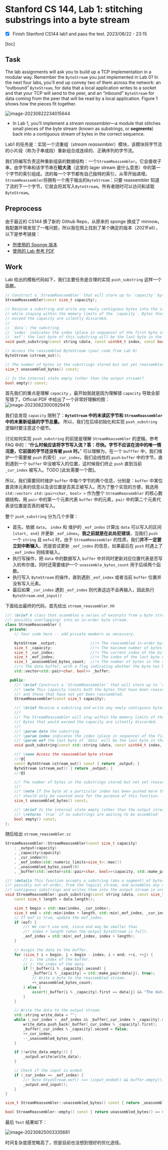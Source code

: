 # Stanford CS 144, Lab 1: stitching substrings into a byte stream

- [x] Finish Stanford CS144 lab1 and pass the test. 2023/08/22 - 23:15

[toc]

## Task

The lab assignments will ask you to build up a TCP implementation in a modular way. Remember the `ByteStream` you just implemented in Lab 0? In the next four labs, you’ll end up convey two of them across the network: an “outbound” `ByteStream`, for data that a local application writes to a socket and that your TCP will send to the peer, and an “inbound” `ByteStream` for data coming from the peer that will be read by a local application. Figure 1 shows how the pieces fit together.

 ![image-20230822234015644](../assets/lab1_1.png)

- In Lab 1, you’ll implement a *stream reassembler*—a module that stitches small pieces of the byte stream (known as substrings, or **segments**) back into a contiguous stream of bytes in the correct sequence.

Lab1 的任务是：实现一个流重组（*stream reassembler*）模块，该模块将字节流的小片段（称为子串或段）重新组合成连续的、正确序列的字节流。

我们将编写负责这种重新组装的数据结构：一个`StreamReassembler`。它会接收子串，由字节串和该字节串在**较大流**（这里的 lager stream 是什么意思）中的第一个字节的索引组成。流的每一个字节都有自己独特的索引，从零开始递增。`StreamReassembler`将拥有一个用于输出的`ByteStream`：只要 reassembler 知道了流的下一个字节，它就会将其写入`ByteStream`。所有者随时可以访问和读取`ByteStream`。

## Preprocess

由于最近的 CS144 换了新的 Github Repo，从原来的 sponge 换成了 minnow。我配置环境发现了一堆问题，所以我在网上找到了某个确定的版本（2021Fall），以下是参考链接：

- [所使用的 Sponge 版本](https://github.com/gene1974/sponge)
- [使用的 Lab 参考 PDF](https://github.com/Kiprey/sponge)

## Work

Lab 给出的模板代码如下，我们主要任务是合理的实现 `push_substring` 这样一个函数。

```cpp
// Construct a `StreamReassembler` that will store up to `capacity` bytes.
StreamReassembler(const size_t capacity);

// Receive a substring and write any newly contiguous bytes into the stream,
// while staying within the memory limits of the `capacity`. Bytes that would
// exceed the capacity are silently discarded.
//
// `data`: the substring
// `index` indicates the index (place in sequence) of the first byte in `data`
// `eof`: the last byte of this substring will be the last byte in the entire stream
void push_substring(const string &data, const uint64_t index, const bool eof);

// Access the reassembled ByteStream (your code from Lab 0)
ByteStream &stream_out();

// The number of bytes in the substrings stored but not yet reassembled
size_t unassembled_bytes() const;

// Is the internal state empty (other than the output stream)?
bool empty() const;
```

首先我们的重点是理解 `capacity` ，最开始我就是因为理解错 `capacity` 导致全部写错了。Official PDF 中给出了一个非常好理解的图：
![image-20230823000929416](../assets/lab1_2.png)

我们会发现 `capacity` 限制了：**`ByteStream` 中的未读区字节和 `StreamReassembler` 中的未重新组装的字节总量。**  所以，我们在后续初始化和实现 `push_substring` 逻辑时要注意这个细节。

讨论如何实现 `push_substring` 的前提是理解 `StreamReassembler` 的逻辑。参考 FAQ 中的：“**什么时候应该将字节写入流？答：尽快。字节不应该在流中的唯一情况是，它前面的字节还没有被 `push` 时。**” 可以理解为，在一个 `bufffer` 中，我们维护一个需要被 `push` 的索引 `_cur_index`，我们会线性的 `push` `buffer` 中的字节，直到遇到一个  `buffer` 中没被写入的位置，这时候我们终止 `push` 直到当前 `_cur_index` 被写入。TODO [此处需要一个图]。

所以，我们需要同时维护 `buffer` 中每个字节的两个信息，分别是：`buffer` 中某位置具体元素的信息以及该位置是否真正被写入。而为了整个实现的方便，我选用 `std::vector< std::pair<char, bool> >` 作为整个 `StreamReassembler` 的核心数据结构，用 `pair` 中的第一个元素代表 `buffer` 中的元素，`pair` 中的第二个元素代表该位置是否真的被写入。

整个 `push_substring` 分为几个步骤：

- 首先，依据 `data`， `index` 和 维护的  `_eof_index` 计算出 `data` 可以写入的区间 `[start, end]` 并更新 `_eof_idnex`。**我之前就是在此处犯错误**，当我们 `push` 一个 `string` 且 `eof=1` 时，由于 `StreamReassembler` 的性质，我们**并不一定要立刻中断输入**，而是尝试更新 `_eof_index` 的信息，如果最后在 `push` 时遇上了 `_eof_index` 则结束输入。
- 执行写操作，把 `data` 中的数据写入 `buffer` 中并同时更新对应位置代表是否写入的布尔值，同时还需要维护一个 `unassemble_bytes_count` 用于后续两个函数。
- 执行写入 `ByteStream` 的操作，直到遇到 `_eof_index` 或者当前 `buffer` 位置并没有写入元素。
- 最后如果 `_cur_index` 遇到 `_eof_index` 则代表这边不会再输入，因此执行 `ByteStream.end_input()`

下面给出最终的代码，首先给出 `stream_reassembler.hh` 

```cpp
//! \brief A class that assembles a series of excerpts from a byte stream (possibly out of order,
//! possibly overlapping) into an in-order byte stream.
class StreamReassembler {
  private:
    // Your code here -- add private members as necessary.

    ByteStream _output;               //!< The reassembled in-order byte stream
    size_t _capacity;                 //!< The maximum number of bytes
    size_t _cur_index;                //!< The current index of the buffer
    size_t _eof_index;                //!< The index of the last byte of the entire stream
    size_t _unassembled_bytes_count;  //!< The number of bytes in the substrings stored but not yet reassembled
    //!< The data buffer, with a flag indicating whether the byte has been pushed
    std::vector<std::pair<char, bool>> _buffer;

  public:
    //! \brief Construct a `StreamReassembler` that will store up to `capacity` bytes.
    //! \note This capacity limits both the bytes that have been reassembled,
    //! and those that have not yet been reassembled.
    StreamReassembler(const size_t capacity);

    //! \brief Receive a substring and write any newly contiguous bytes into the stream.
    //!
    //! The StreamReassembler will stay within the memory limits of the `capacity`.
    //! Bytes that would exceed the capacity are silently discarded.
    //!
    //! \param data the substring
    //! \param index indicates the index (place in sequence) of the first byte in `data`
    //! \param eof the last byte of `data` will be the last byte in the entire stream
    void push_substring(const std::string &data, const uint64_t index, const bool eof);

    //! \name Access the reassembled byte stream
    //!@{
    const ByteStream &stream_out() const { return _output; }
    ByteStream &stream_out() { return _output; }
    //!@}

    //! The number of bytes in the substrings stored but not yet reassembled
    //!
    //! \note If the byte at a particular index has been pushed more than once, it
    //! should only be counted once for the purpose of this function.
    size_t unassembled_bytes() const;

    //! \brief Is the internal state empty (other than the output stream)?
    //! \returns `true` if no substrings are waiting to be assembled
    bool empty() const;
};

```

随后给出 `stream_reassembler.cc`

```cpp
StreamReassembler::StreamReassembler(const size_t capacity)
    : _output(capacity)
    , _capacity(capacity)
    , _cur_index(0)
    , _eof_index(std::numeric_limits<size_t>::max())
    , _unassembled_bytes_count(0)
    , _buffer(std::vector<std::pair<char, bool>>(capacity, std::make_pair('$', false))) {}

//! \details This function accepts a substring (aka a segment) of bytes,
//! possibly out-of-order, from the logical stream, and assembles any newly
//! contiguous substrings and writes them into the output stream in order.
void StreamReassembler::push_substring(const string &data, const size_t index, const bool eof) {
    const size_t length = data.length();

    size_t begin = std::max(index, _cur_index);
    size_t end = std::min(index + length, std::min(_eof_index, _cur_index + _capacity - _output.buffer_size()));
    // If eof is true, update the eof_index.
    if (eof) {
        //! We can't use end, since end may be smaller than
        //! index + length (when the output byteStream is full).
        _eof_index = std::min(_eof_index, index + length);
    }

    // Assgin the data to the buffer.
    for (size_t i = begin, j = begin - index; i < end; ++i, ++j) {
        // i: the index of the buffer.
        // j: the index of the data.
        if (!_buffer[i % _capacity].second) {
            _buffer[i % _capacity] = std::make_pair(data[j], true);
            // Write a byte to the reassembled stream.
            ++_unassembled_bytes_count;
        } else {
            assert(_buffer[i % _capacity].first == data[j] && "The data is not the same.");
        }
    }

    // Write the data to the output stream.
    std::string write_data = "";
    while (_cur_index < _eof_index && _buffer[_cur_index % _capacity].second) {
        write_data.push_back(_buffer[_cur_index % _capacity].first);
        _buffer[_cur_index % _capacity].second = false;
        ++_cur_index;
        --_unassembled_bytes_count;
    }

    if (!write_data.empty()) {
        _output.write(write_data);
    }

    // Check if the input is ended.
    if (_cur_index == _eof_index) {
        //! Note btyeStream.eof() <=> (input_ended() && buffer.empty())
        _output.end_input();
    }
}

size_t StreamReassembler::unassembled_bytes() const { return _unassembled_bytes_count; }

bool StreamReassembler::empty() const { return unassembled_bytes() == 0; }
```

最后 `Test` 结果如下：

![image-20230825003335681](../assets/lab1_3.png)

时间复杂度感觉略高了，但是目前也没想到很好的优化途径。
